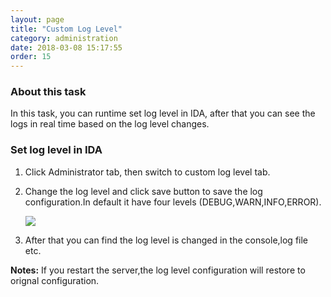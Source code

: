 ```yaml
---
layout: page
title: "Custom Log Level"
category: administration
date: 2018-03-08 15:17:55
order: 15
---
```


### About this task

In this task, you can runtime set log level in IDA, after that you can see the logs in real time based on the log level changes.

### Set log level in IDA

  1. Click Administrator tab, then switch to custom log level tab.
  2. Change the log level and click  save button to save the log configuration.In default it have four levels (DEBUG,WARN,INFO,ERROR).
  
     ![][administrator_loglevel] 
  
  3. After that you can find the log level is changed in the console,log file etc.   
 
**Notes:** 
If you restart the server,the log level configuration will restore to orignal configuration.  

[administrator_loglevel]: ../images/install/Administrator_loglevel.png
